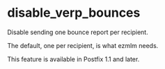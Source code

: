 # disable_verp_bounces 


Disable sending one bounce report per recipient.



The default, one per recipient, is what ezmlm needs.



This feature is available in Postfix 1.1 and later.



